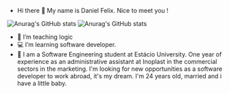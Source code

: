 - Hi there 🖖 My name is Daniel Felix. Nice to meet you !

![Anurag's GitHub stats](https://github-readme-stats.vercel.app/api?username=devDanielFelix&hide=contribs,prs)
![Anurag's GitHub stats](https://github-readme-stats.vercel.app/api?username=devDanielFelix&count_private=true)


- 💼 I’m teaching logic 
- 💻 I’m learning software developer.
- 💬 I am a Software Engineering student at Estácio University.
      One year of experience as an administrative assistant at Inoplast in the commercial sectors in the marketing.
      I'm looking for new opportunities as a software developer to work abroad, it's my dream.
      I'm 24 years old, married and i have a little baby.
